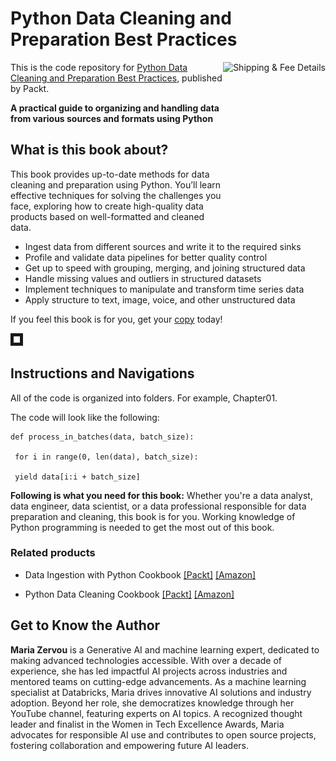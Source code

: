 # Python Data Cleaning and Preparation Best Practices

<a href="https://www.packtpub.com/en-in/product/python-data-cleaning-and-preparation-best-practices-9781837634743"><img src="https://content.packt.com/_/image/original/B19801/cover_image_large.jpg" alt="Shipping & Fee Details" height="256px" align="right"></a>

This is the code repository for [Python Data Cleaning and Preparation Best Practices](https://www.packtpub.com/en-in/product/python-data-cleaning-and-preparation-best-practices-9781837634743), published by Packt.

**A practical guide to organizing and handling data from various sources and formats using Python**

## What is this book about?
This book provides up-to-date methods for data cleaning and preparation using Python. You’ll learn effective techniques for solving the challenges you face, exploring how to create high-quality data products based on well-formatted and cleaned data.

* Ingest data from different sources and write it to the required sinks
* Profile and validate data pipelines for better quality control
* Get up to speed with grouping, merging, and joining structured data
* Handle missing values and outliers in structured datasets
* Implement techniques to manipulate and transform time series data
* Apply structure to text, image, voice, and other unstructured data

If you feel this book is for you, get your [copy](https://www.amazon.com/Python-Data-Cleaning-Preparation-Practices/dp/1837634742) today!

<a href="https://www.packtpub.com/?utm_source=github&utm_medium=banner&utm_campaign=GitHubBanner"><img src="https://raw.githubusercontent.com/PacktPublishing/GitHub/master/GitHub.png" 
alt="https://www.packtpub.com/" border="5" /></a>

## Instructions and Navigations
All of the code is organized into folders. For example, Chapter01.

The code will look like the following:
```
def process_in_batches(data, batch_size): 
 
 for i in range(0, len(data), batch_size): 
 
 yield data[i:i + batch_size]

```

**Following is what you need for this book:**
Whether you're a data analyst, data engineer, data scientist, or a data professional responsible for data preparation and cleaning, this book is for you. Working knowledge of Python programming is needed to get the most out of this book.

### Related products
* Data Ingestion with Python Cookbook [[Packt]](https://www.packtpub.com/en-in/product/data-ingestion-with-python-cookbook-9781837632602) [[Amazon]](https://www.amazon.com/dp/183763260X)

* Python Data Cleaning Cookbook [[Packt]](https://www.packtpub.com/en-in/product/python-data-cleaning-cookbook-9781803239873) [[Amazon]](https://www.amazon.com/dp/1803239875)

## Get to Know the Author
**Maria Zervou** is a Generative AI and machine learning expert, dedicated to making advanced technologies 
accessible. With over a decade of experience, she has led impactful AI projects across industries and 
mentored teams on cutting-edge advancements. As a machine learning specialist at Databricks, Maria 
drives innovative AI solutions and industry adoption. Beyond her role, she democratizes knowledge 
through her YouTube channel, featuring experts on AI topics. A recognized thought leader and finalist 
in the Women in Tech Excellence Awards, Maria advocates for responsible AI use and contributes to 
open source projects, fostering collaboration and empowering future AI leaders.

